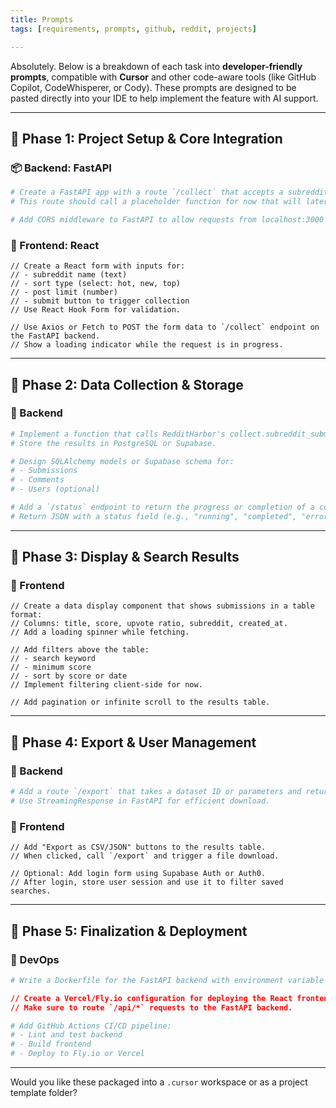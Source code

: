 ```yaml
---
title: Prompts
tags: [requirements, prompts, github, reddit, projects]

---
```


Absolutely. Below is a breakdown of each task into **developer-friendly prompts**, compatible with **Cursor** and other code-aware tools (like GitHub Copilot, CodeWhisperer, or Cody). These prompts are designed to be pasted directly into your IDE to help implement the feature with AI support.

---

## 🧩 **Phase 1: Project Setup & Core Integration**

### 📦 Backend: FastAPI

```python
# Create a FastAPI app with a route `/collect` that accepts a subreddit name, sort type, and post limit as JSON.
# This route should call a placeholder function for now that will later wrap RedditHarbor logic.
```

```python
# Add CORS middleware to FastAPI to allow requests from localhost:3000 (React dev server).
```

### 🧪 Frontend: React

```tsx
// Create a React form with inputs for:
// - subreddit name (text)
// - sort type (select: hot, new, top)
// - post limit (number)
// - submit button to trigger collection
// Use React Hook Form for validation.
```

```tsx
// Use Axios or Fetch to POST the form data to `/collect` endpoint on the FastAPI backend.
// Show a loading indicator while the request is in progress.
```

---

## 🧩 **Phase 2: Data Collection & Storage**

### 🧠 Backend

```python
# Implement a function that calls RedditHarbor's collect.subreddit_submission with parameters from the `/collect` POST request.
# Store the results in PostgreSQL or Supabase.
```

```python
# Design SQLAlchemy models or Supabase schema for:
# - Submissions
# - Comments
# - Users (optional)
```

```python
# Add a `/status` endpoint to return the progress or completion of a collection job.
# Return JSON with a status field (e.g., "running", "completed", "error").
```

---

## 🧩 **Phase 3: Display & Search Results**

### 🎨 Frontend

```tsx
// Create a data display component that shows submissions in a table format:
// Columns: title, score, upvote ratio, subreddit, created_at.
// Add a loading spinner while fetching.
```

```tsx
// Add filters above the table:
// - search keyword
// - minimum score
// - sort by score or date
// Implement filtering client-side for now.
```

```tsx
// Add pagination or infinite scroll to the results table.
```

---

## 🧩 **Phase 4: Export & User Management**

### 🧠 Backend

```python
# Add a route `/export` that takes a dataset ID or parameters and returns a file in CSV or JSON format.
# Use StreamingResponse in FastAPI for efficient download.
```

### 🎨 Frontend

```tsx
// Add "Export as CSV/JSON" buttons to the results table.
// When clicked, call `/export` and trigger a file download.
```

```tsx
// Optional: Add login form using Supabase Auth or Auth0.
// After login, store user session and use it to filter saved searches.
```

---

## 🧩 **Phase 5: Finalization & Deployment**

### 🔧 DevOps

```dockerfile
# Write a Dockerfile for the FastAPI backend with environment variable support.
```

```json
// Create a Vercel/Fly.io configuration for deploying the React frontend.
// Make sure to route `/api/*` requests to the FastAPI backend.
```

```yaml
# Add GitHub Actions CI/CD pipeline:
# - Lint and test backend
# - Build frontend
# - Deploy to Fly.io or Vercel
```

---

Would you like these packaged into a `.cursor` workspace or as a project template folder?
